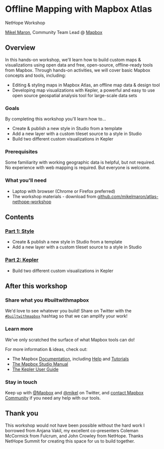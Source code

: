 # Offline Mapping with Mapbox Atlas

NetHope Workshop

[Mikel Maron](https://twitter.com/mikel), Community Team Lead @ [Mapbox](https://www.mapbox.com/community)


## Overview

In this hands-on workshop, we'll learn how to build custom maps & visualizations using open data and free, open-source, offline-ready tools from Mapbox. Through hands-on activities, we will cover basic Mapbox concepts and tools, including:
- Editing & styling maps in Mapbox Atlas, an offline map data & design tool
- Developing map visualizations with Kepler, a powerful and easy to use open source geospatial analysis tool for large-scale data sets

### Goals

By completing this workshop you'll learn how to...

- Create & publish a new style in Studio from a template
- Add a new layer with a custom tileset source to a style in Studio
- Build two different custom visualizations in Kepler

### Prerequisites

Some familiarity with working geographic data is helpful, but not required. No experience with web mapping is required. But everyone is welcome.

### What you'll need

- Laptop with browser (Chrome or Firefox preferred)
- The workshop materials - download from [github.com/mikelmaron/atlas-nethope-workshop](https://github.com/mikelmaron/atlas-nethop-workshop)


## Contents

### [Part 1: Style](create-style.md)

* Create & publish a new style in Studio from a template
* Add a new layer with a custom tileset source to a style in Studio

### [Part 2: Kepler](kepler.md)

* Build two different custom visualizations in Kepler

## After this workshop

### Share what you #builtwithmapbox
We'd love to see whatever you build! Share on Twitter with the [`#builtwithmapbox`](https://twitter.com/hashtag/builtwithmapbox) hashtag so that we can amplify your work!

### Learn more
We've only scratched the surface of what Mapbox tools can do!

For more information & ideas, check out:
- The Mapbox [Documentation](https://docs.mapbox.com), including [Help](https://docs.mapbox.com/help/) and [Tutorials](https://docs.mapbox.com/help/tutorials)
- [The Mapbox Studio Manual](https://docs.mapbox.com/studio-manual/)
- [The Kepler User Guide](https://github.com/keplergl/kepler.gl/blob/master/docs/user-guides/j-get-started.md)

### Stay in touch

Keep up with [@Mapbox](https://twitter.com/mapbox) and [@mikel](https://twitter.com/mikel) on Twitter, and [contact Mapbox Community](https://www.mapbox.com/community) if you need any help with our tools.  

## Thank you

This workshop would not have been possible without the hard work I borrowed from Anjana Vakil, my excellent co-presenters Coleman McCormick from Fulcrum, and John Crowley from NetHope. Thanks NetHope Summit for creating this space for us to build together.
